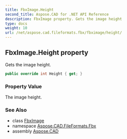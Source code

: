 ```yaml
---
title: FbxImage.Height
second_title: Aspose.CAD for .NET API Reference
description: FbxImage property. Gets the image height
type: docs
weight: 10
url: /net/aspose.cad.fileformats.fbx/fbximage/height/
---
```

## FbxImage.Height property

Gets the image height.

```csharp
public override int Height { get; }
```

### Property Value

The image height.

### See Also

* class [FbxImage](../)
* namespace [Aspose.CAD.FileFormats.Fbx](../../fbximage/)
* assembly [Aspose.CAD](../../../)


